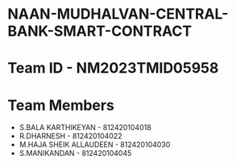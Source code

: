 # NAAN-MUDHALVAN-CENTRAL-BANK-SMART-CONTRACT
<h1>Team ID - NM2023TMID05958</h1>
<h1>Team Members </h1>
<ul>
  <li>S.BALA KARTHIKEYAN - 812420104018</li>
  <li>R.DHARNESH - 812420104022</li>
  <li>M.HAJA SHEIK ALLAUDEEN - 812420104030</li>
  <li>S.MANIKANDAN - 812420104045</li>
</ul>


